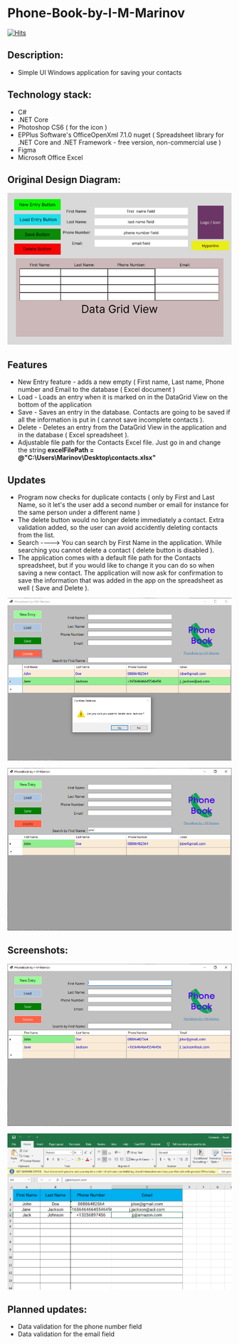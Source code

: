# Phone-Book-by-I-M-Marinov
[![Hits](https://hits.seeyoufarm.com/api/count/incr/badge.svg?url=https%3A%2F%2Fgithub.com%2FI-M-Marinov%2FPhone-Book-by-I-M-Marinov&count_bg=%230098ED&title_bg=%23292727&icon=iconify.svg&icon_color=%23E7E7E7&title=views&edge_flat=false)](https://hits.seeyoufarm.com)

## Description:

- Simple UI Windows application for saving your contacts 

## Technology stack:
- C#
- .NET Core
- Photoshop CS6 ( for the icon )
- EPPlus Software's OfficeOpenXml 7.1.0 nuget ( Spreadsheet library for .NET Core and .NET Framework - free version, non-commercial use )
- Figma
- Microsoft Office Excel
  

## Original Design Diagram:

<p align="center">
<img src="./Phone-Book-by-I-M-Marinov/pictures/design-diagram-phone-book.png">
</p>


## Features
- New Entry feature - adds a new empty ( First name, Last name, Phone number and Email to the database ( Excel document )
- Load - Loads an entry when it is marked on in the DataGrid View on the bottom of the application
- Save - Saves an entry in the database. Contacts are going to be saved if all the information is put in ( cannot save incomplete contacts ).
- Delete - Deletes an entry from the DataGrid View in the application and in the database ( Excel spreadsheet ).
- Adjustable file path for the Contacts Excel file. Just go in and change the string **excelFilePath = @"C:\Users\Marinov\Desktop\contacts.xlsx"**

## Updates
- Program now checks for duplicate contacts ( only by First and Last Name, so it let's the user add a second number or email for instance for the same person under a different name )
- The delete button would no longer delete immediately a contact. Extra validation added, so the user can avoid accidently deleting contacts from the list.
- Search ----> You can search by First Name in the application. While searching you cannot delete a contact ( delete button is disabled ).
- The application comes with a default file path for the Contacts spreadsheet, but if you would like to change it you can do so when saving a new contact. The application will now ask for confirmation to save the information that was added in the app on the spreadsheet as well ( Save and Delete ). 

  
<p align="center">
<img src="./Phone-Book-by-I-M-Marinov/pictures/Phone-book-screenshot2-deleteButton.png"> 
</p>

<p align="center">
<img src="./Phone-Book-by-I-M-Marinov/pictures/Phone-book-screenshot3-deleteButton2.png"> 
</p>

## Screenshots: 

<p align="center">
<img src="./Phone-Book-by-I-M-Marinov/pictures/Phone-book-screenshot1.png">
</p>

<p align="center">
<img src="./Phone-Book-by-I-M-Marinov/pictures/Phone-book-screenshot4-spreadsheet.png">
</p>


## Planned updates:

- Data validation for the phone number field
- Data validation for the email field
  








 
